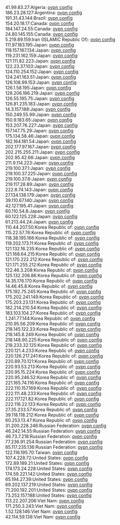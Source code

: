 41.99.83.27:Algeria: [ovpn config](vpn/41_99_83_27.ovpn)  
186.23.28.127:Argentina: [ovpn config](vpn/186_23_28_127.ovpn)  
191.31.43.144:Brazil: [ovpn config](vpn/191_31_43_144.ovpn)  
154.20.18.17:Canada: [ovpn config](vpn/154_20_18_17.ovpn)  
184.147.24.55:Canada: [ovpn config](vpn/184_147_24_55.ovpn)  
24.80.145.155:Canada: [ovpn config](vpn/24_80_145_155.ovpn)  
5.219.89.159:Iran (ISLAMIC Republic Of): [ovpn config](vpn/5_219_89_159.ovpn)  
111.97.183.195:Japan: [ovpn config](vpn/111_97_183_195.ovpn)  
118.157.167.134:Japan: [ovpn config](vpn/118_157_167_134.ovpn)  
119.231.162.159:Japan: [ovpn config](vpn/119_231_162_159.ovpn)  
121.111.82.223:Japan: [ovpn config](vpn/121_111_82_223.ovpn)  
122.23.37.103:Japan: [ovpn config](vpn/122_23_37_103.ovpn)  
124.110.254.152:Japan: [ovpn config](vpn/124_110_254_152.ovpn)  
124.241.163.51:Japan: [ovpn config](vpn/124_241_163_51.ovpn)  
126.108.99.153:Japan: [ovpn config](vpn/126_108_99_153.ovpn)  
126.1.58.195:Japan: [ovpn config](vpn/126_1_58_195.ovpn)  
126.206.186.219:Japan: [ovpn config](vpn/126_206_186_219.ovpn)  
126.55.195.75:Japan: [ovpn config](vpn/126_55_195_75.ovpn)  
126.81.235.183:Japan: [ovpn config](vpn/126_81_235_183.ovpn)  
14.3.157.188:Japan: [ovpn config](vpn/14_3_157_188.ovpn)  
150.249.55.99:Japan: [ovpn config](vpn/150_249_55_99.ovpn)  
150.9.183.65:Japan: [ovpn config](vpn/150_9_183_65.ovpn)  
153.207.76.227:Japan: [ovpn config](vpn/153_207_76_227.ovpn)  
157.147.75.29:Japan: [ovpn config](vpn/157_147_75_29.ovpn)  
175.134.58.46:Japan: [ovpn config](vpn/175_134_58_46.ovpn)  
182.164.181.54:Japan: [ovpn config](vpn/182_164_181_54.ovpn)  
202.177.97.167:Japan: [ovpn config](vpn/202_177_97_167.ovpn)  
202.215.255.211:Japan: [ovpn config](vpn/202_215_255_211.ovpn)  
202.95.42.66:Japan: [ovpn config](vpn/202_95_42_66.ovpn)  
211.9.114.223:Japan: [ovpn config](vpn/211_9_114_223.ovpn)  
219.100.37.1:Japan: [ovpn config](vpn/219_100_37_1.ovpn)  
219.100.37.225:Japan: [ovpn config](vpn/219_100_37_225.ovpn)  
219.100.37.6:Japan: [ovpn config](vpn/219_100_37_6.ovpn)  
219.117.28.89:Japan: [ovpn config](vpn/219_117_28_89.ovpn)  
222.8.74.143:Japan: [ovpn config](vpn/222_8_74_143.ovpn)  
27.134.138.179:Japan: [ovpn config](vpn/27_134_138_179.ovpn)  
39.110.67.140:Japan: [ovpn config](vpn/39_110_67_140.ovpn)  
42.127.195.41:Japan: [ovpn config](vpn/42_127_195_41.ovpn)  
60.110.54.8:Japan: [ovpn config](vpn/60_110_54_8.ovpn)  
60.122.125.228:Japan: [ovpn config](vpn/60_122_125_228.ovpn)  
61.213.44.24:Japan: [ovpn config](vpn/61_213_44_24.ovpn)  
110.44.207.50:Korea Republic of: [ovpn config](vpn/110_44_207_50.ovpn)  
115.22.57.76:Korea Republic of: [ovpn config](vpn/115_22_57_76.ovpn)  
118.38.195.166:Korea Republic of: [ovpn config](vpn/118_38_195_166.ovpn)  
119.202.173.11:Korea Republic of: [ovpn config](vpn/119_202_173_11.ovpn)  
121.132.16.235:Korea Republic of: [ovpn config](vpn/121_132_16_235.ovpn)  
121.168.64.215:Korea Republic of: [ovpn config](vpn/121_168_64_215.ovpn)  
121.170.222.212:Korea Republic of: [ovpn config](vpn/121_170_222_212.ovpn)  
121.171.255.212:Korea Republic of: [ovpn config](vpn/121_171_255_212.ovpn)  
122.46.3.208:Korea Republic of: [ovpn config](vpn/122_46_3_208.ovpn)  
125.132.206.86:Korea Republic of: [ovpn config](vpn/125_132_206_86.ovpn)  
14.35.176.170:Korea Republic of: [ovpn config](vpn/14_35_176_170.ovpn)  
14.46.45.8:Korea Republic of: [ovpn config](vpn/14_46_45_8.ovpn)  
175.192.75.245:Korea Republic of: [ovpn config](vpn/175_192_75_245.ovpn)  
175.202.241.149:Korea Republic of: [ovpn config](vpn/175_202_241_149.ovpn)  
175.203.23.131:Korea Republic of: [ovpn config](vpn/175_203_23_131.ovpn)  
182.214.210.54:Korea Republic of: [ovpn config](vpn/182_214_210_54.ovpn)  
183.103.104.27:Korea Republic of: [ovpn config](vpn/183_103_104_27.ovpn)  
1.241.77.144:Korea Republic of: [ovpn config](vpn/1_241_77_144.ovpn)  
210.95.56.209:Korea Republic of: [ovpn config](vpn/210_95_56_209.ovpn)  
218.145.122.33:Korea Republic of: [ovpn config](vpn/218_145_122_33.ovpn)  
218.145.8.249:Korea Republic of: [ovpn config](vpn/218_145_8_249.ovpn)  
218.148.90.225:Korea Republic of: [ovpn config](vpn/218_148_90_225.ovpn)  
218.233.32.125:Korea Republic of: [ovpn config](vpn/218_233_32_125.ovpn)  
220.121.4.233:Korea Republic of: [ovpn config](vpn/220_121_4_233.ovpn)  
220.126.217.241:Korea Republic of: [ovpn config](vpn/220_126_217_241.ovpn)  
220.89.70.121:Korea Republic of: [ovpn config](vpn/220_89_70_121.ovpn)  
220.93.53.213:Korea Republic of: [ovpn config](vpn/220_93_53_213.ovpn)  
220.95.15.224:Korea Republic of: [ovpn config](vpn/220_95_15_224.ovpn)  
220.95.246.52:Korea Republic of: [ovpn config](vpn/220_95_246_52.ovpn)  
221.165.74.116:Korea Republic of: [ovpn config](vpn/221_165_74_116.ovpn)  
222.110.157.169:Korea Republic of: [ovpn config](vpn/222_110_157_169.ovpn)  
222.111.48.233:Korea Republic of: [ovpn config](vpn/222_111_48_233.ovpn)  
222.117.121.82:Korea Republic of: [ovpn config](vpn/222_117_121_82.ovpn)  
222.118.22.133:Korea Republic of: [ovpn config](vpn/222_118_22_133.ovpn)  
27.35.233.57:Korea Republic of: [ovpn config](vpn/27_35_233_57.ovpn)  
39.118.118.212:Korea Republic of: [ovpn config](vpn/39_118_118_212.ovpn)  
60.253.13.47:Korea Republic of: [ovpn config](vpn/60_253_13_47.ovpn)  
31.200.228.246:Russian Federation: [ovpn config](vpn/31_200_228_246.ovpn)  
46.242.14.55:Russian Federation: [ovpn config](vpn/46_242_14_55.ovpn)  
46.73.7.218:Russian Federation: [ovpn config](vpn/46_73_7_218.ovpn)  
77.236.91.254:Russian Federation: [ovpn config](vpn/77_236_91_254.ovpn)  
85.117.235.136:Russian Federation: [ovpn config](vpn/85_117_235_136.ovpn)  
122.116.195.70:Taiwan: [ovpn config](vpn/122_116_195_70.ovpn)  
107.4.228.72:United States: [ovpn config](vpn/107_4_228_72.ovpn)  
172.89.189.21:United States: [ovpn config](vpn/172_89_189_21.ovpn)  
174.173.24.228:United States: [ovpn config](vpn/174_173_24_228.ovpn)  
174.59.221.142:United States: [ovpn config](vpn/174_59_221_142.ovpn)  
65.194.27.39:United States: [ovpn config](vpn/65_194_27_39.ovpn)  
69.202.137.219:United States: [ovpn config](vpn/69_202_137_219.ovpn)  
71.200.192.201:United States: [ovpn config](vpn/71_200_192_201.ovpn)  
73.252.157.188:United States: [ovpn config](vpn/73_252_157_188.ovpn)  
113.22.207.206:Viet Nam: [ovpn config](vpn/113_22_207_206.ovpn)  
171.250.3.243:Viet Nam: [ovpn config](vpn/171_250_3_243.ovpn)  
1.52.128.146:Viet Nam: [ovpn config](vpn/1_52_128_146.ovpn)  
42.114.59.138:Viet Nam: [ovpn config](vpn/42_114_59_138.ovpn)  
